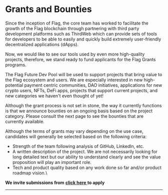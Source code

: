 # Grants and Bounties

Since the inception of Flag, the core team has worked to facilitate the growth of the Flag blockchain through partnering with third party development platforms such as ThirdWeb which can provide sets of tools for developers to be able to easily and quickly build extremely user-friendly decentralized applications (dApps).&#x20;

Now, we would like to see our tools used by even more high-quality projects, therefore, we stand ready to fund applicants for the Flag Grants programs.

​The Flag Future Dev Pool will be used to support projects that bring value to the Flag ecosystem and users. We are especially interested in new high-potential payment centric communities, DAO initiatives, applications for new crypto users, NFTs, DeFi apps, projects that support current projects, and new categories we haven't even thought of yet!

Although the grant process is not set in stone, the way it currently functions is that we announce bounties on an ongoing basis based on the project category. Please consult the next page to see the bounties that are currently available.

Although the terms of grants may vary depending on the use case, candidates will generally be selected based on the following criteria:

* Strength of the team following analysis of GitHub, LinkedIn, etc.
* A written description of the project. We are not necessarily looking for long detailed text but our ability to understand clearly and see the value proposition will play an important role.
* Tech and product quality based on any work done so far and/or product roadmap vision.\\

**We invite submissions from** [**click here** ](https://hbfigtycii9.typeform.com/to/OfCHzmOY?utm\_source=xxxxx\&utm\_medium=xxxxx\&utm\_campaign=xxxxx\&utm\_term=xxxxx\&utm\_content=xxxxx)**to apply**

***
